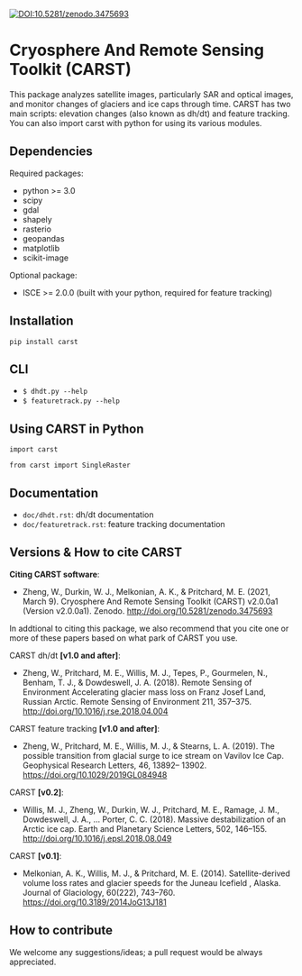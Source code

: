 [![DOI:10.5281/zenodo.3475693](https://zenodo.org/badge/58771687.svg)](http://dx.doi.org/10.5281/zenodo.3475693)

Cryosphere And Remote Sensing Toolkit (CARST)
=============================================

This package analyzes satellite images, particularly SAR and optical images, and monitor changes of glaciers and ice caps through time. CARST has two main scripts: elevation changes (also known as dh/dt) and feature tracking. You can also import carst with python for using its various modules.

Dependencies
------------------------------
Required packages:

- python >= 3.0
- scipy
- gdal
- shapely
- rasterio
- geopandas
- matplotlib
- scikit-image

Optional package:
- ISCE >= 2.0.0 (built with your python, required for feature tracking)

Installation
------------------------------
`pip install carst`

CLI
------------------------------
- `$ dhdt.py --help`
- `$ featuretrack.py --help`

Using CARST in Python
------------------------------

`import carst`

`from carst import SingleRaster`

<!---
Folder Structure
----------------
- doc: Documentation
- Utilities: Subroutines and functions used by dh/dt and pixel-tracking main programs.
- dhdt: Main programs for dh/dt **[v1.0]**
    - dhdt.py: Main program
    - defaults.ini: template configuration file
    - Demo_DEMs: Demo input files
- pixeltrack: Main programs for pixel tracking **[v1.0]**
    - pixeltrack.py: main program
    - defaults.ini: template configuration file
    - Demo_Data: Demo input files
-->

Documentation
--------------------
- `doc/dhdt.rst`: dh/dt documentation
- `doc/featuretrack.rst`: feature tracking documentation

Versions & How to cite CARST
---------------

**Citing CARST software**:

- Zheng, W., Durkin, W. J., Melkonian, A. K., & Pritchard, M. E. (2021, March 9). Cryosphere And Remote 
  Sensing Toolkit (CARST) v2.0.0a1 (Version v2.0.0a1). Zenodo. http://doi.org/10.5281/zenodo.3475693

In addtional to citing this package, we also recommend that you cite one or more of these papers based on what park of CARST you use.

CARST dh/dt **[v1.0 and after]**:

- Zheng, W., Pritchard, M. E., Willis, M. J., Tepes, P., Gourmelen, N., Benham, T. J., & 
  Dowdeswell, J. A. (2018). Remote Sensing of Environment Accelerating glacier mass loss 
  on Franz Josef Land, Russian Arctic. Remote Sensing of Environment 211, 357–375. 
  http://doi.org/10.1016/j.rse.2018.04.004

CARST feature tracking **[v1.0 and after]**: 

- Zheng, W., Pritchard, M. E., Willis, M. J., & Stearns, L. A. (2019). The possible transition 
  from glacial surge to ice stream on Vavilov Ice Cap. Geophysical Research Letters, 46, 
  13892– 13902. https://doi.org/10.1029/2019GL084948

CARST **[v0.2]**:

- Willis, M. J., Zheng, W., Durkin, W. J., Pritchard, M. E., Ramage, J. M., 
  Dowdeswell, J. A., … Porter, C. C. (2018). Massive destabilization of an Arctic ice cap. 
  Earth and Planetary Science Letters, 502, 146–155. http://doi.org/10.1016/j.epsl.2018.08.049

CARST **[v0.1]**:

- Melkonian, A. K., Willis, M. J., & Pritchard, M. E. (2014). 
  Satellite-derived volume loss rates and glacier speeds for 
  the Juneau Icefield , Alaska. Journal of Glaciology, 
  60(222), 743–760. https://doi.org/10.3189/2014JoG13J181
  
How to contribute
---------------
We welcome any suggestions/ideas; a pull request would be always appreciated. 
